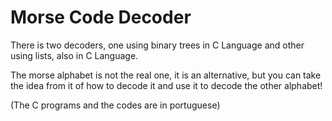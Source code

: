 # Morse Code Decoder

There is two decoders, one using binary trees in C Language and other using lists, also in C Language.

The morse alphabet is not the real one, it is an alternative, but you can take the idea from it of how to decode it and use it to decode the other alphabet!

(The C programs and the codes are in portuguese)